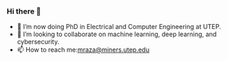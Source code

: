 ### Hi there 👋

<!--
**mdrazasalim/mdrazasalim** is a ✨ _special_ ✨ repository because its `README.md` (this file) appears on your GitHub profile.

Here are some ideas to get you started:
-->
- 🔭 I’m now doing PhD in Electrical and Computer Engineering at UTEP.
- 👯 I’m looking to collaborate on machine learning, deep learning, and cybersecurity.
- 📫 How to reach me:mraza@miners.utep.edu
